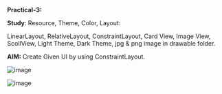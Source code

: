 **Practical-3:**

**Study**: Resource, Theme, Color, Layout:

LinearLayout, RelativeLayout,  ConstraintLayout, Card View, Image View, ScollView, Light Theme, Dark Theme, jpg & png image in drawable folder.


**AIM:** Create Given UI by using ConstraintLayout.

![image](https://github.com/rutviprajapati16/MAD_Practical3_21012011123/assets/97946004/53889393-7565-4700-8273-fad857e5c97c)


![image](https://github.com/rutviprajapati16/MAD_Practical3_21012011123/assets/97946004/6047175c-4788-420d-b6ca-d38690fcd296)

